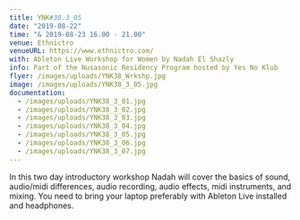 ```yaml
---
title: YNK#38.3_05
date: "2019-08-22"
time: "& 2019-08-23 16.00 - 21.00"
venue: Ethnictro
venueURL: https://www.ethnictro.com/
with: Ableton Live Workshop for Women by Nadah El Shazly
info: Part of the Nusasonic Residency Program hosted by Yes No Klub
flyer: /images/uploads/YNK38_Wrkshp.jpg
image: /images/uploads/YNK38_3_05.jpg
documentation:
  - /images/uploads/YNK38_3_01.jpg
  - /images/uploads/YNK38_3_02.jpg
  - /images/uploads/YNK38_3_03.jpg
  - /images/uploads/YNK38_3_04.jpg
  - /images/uploads/YNK38_3_05.jpg
  - /images/uploads/YNK38_3_06.jpg
  - /images/uploads/YNK38_3_07.jpg
---
```


In this two day introductory workshop Nadah will cover the basics of sound, audio/midi differences, audio recording, audio effects, midi instruments, and mixing. You need to bring your laptop preferably with Ableton Live installed and headphones.
